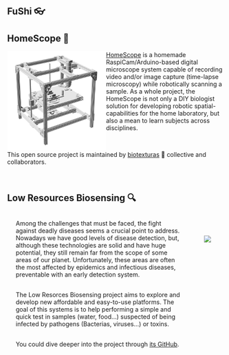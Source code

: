 <TOC />

## FuShi :eyeglasses:


## HomeScope :microscope:
<img align="left" width="230" height="230" src="/image/homescope-2.png">

[HomeScope](http://homescope.biotexturas.org) is a homemade RaspiCam/Arduino-based digital microscope system capable of recording video and/or image capture (time-lapse microscopy) while robotically scanning a sample. As a whole project, the HomeScope is not only a DIY biologist solution for developing robotic spatial-capabilities for the home laboratory, but also a mean to learn subjects across disciplines.

</br>

This open source project is maintained by [biotexturas](http://biotexturas.org) :hibiscus: collective and collaborators.

</br>

## Low Resources Biosensing :mag:

<img align="right" height="230" style="margin:50px 30px 50px 50px" src="https://2019.igem.org/wiki/images/9/92/T--MADRID_UCM--wp-content~uploads~2019~10~IMG_1974_edit.jpg">

<p style="margin:30px 10px 20px 20px "> Among the challenges that must be faced, the fight against deadly diseases seems a crucial point to address. Nowadays we have good levels of disease detection, but, although these technologies are solid and have huge potential, they still remain far from the scope of some areas of our planet. Unfortunately, these areas are often the most affected by epidemics and infectious diseases, preventable with an early detection system.
</p>
<p style="margin:30px 10px 20px 20px ">
The Low Resorces Biosensing project aims to explore and develop new affordable and easy-to-use platforms. The goal of this systems is to help performing a simple and quick test in samples (water, food...) suspected of being infected by pathogens (Bacterias, viruses...) or toxins.
</p>
<p style="margin:30px 10px 20px 20px ">
    You could dive deeper into the project through <a href="https://github.com/openfiesta/Low-Resources-Biosensing.git">its GitHub</a>.
</p>

  
